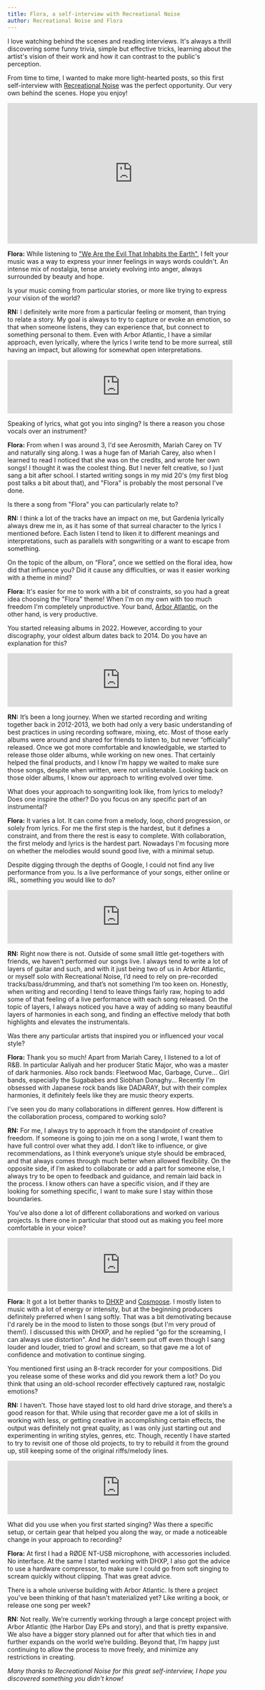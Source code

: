 ```yaml
---
title: Flora, a self-interview with Recreational Noise
author: Recreational Noise and Flora
---
```


I love watching behind the scenes and reading interviews. It's always a thrill discovering some funny trivia, simple but effective tricks, learning about the artist's vision of their work and how it can contrast to the public's perception.

From time to time, I wanted to make more light-hearted posts, so this first self-interview with [Recreational Noise](https://recreationalnoise.bandcamp.com) was the perfect opportunity. Our very own behind the scenes. Hope you enjoy!

<iframe width="560" height="315" src="https://www.youtube.com/embed/pd6c6vNtoiU?si=SeQsvM_vWK7u3fus" title="YouTube video player" frameborder="0" allow="accelerometer; autoplay; clipboard-write; encrypted-media; gyroscope; picture-in-picture; web-share" referrerpolicy="strict-origin-when-cross-origin" allowfullscreen></iframe>

**Flora:** While listening to ["We Are the Evil That Inhabits the Earth"](https://recreationalnoise.bandcamp.com/album/we-are-the-evil-that-inhabits-the-earth), I felt your music was a way to express your inner feelings in ways words couldn't. An intense mix of nostalgia, tense anxiety evolving into anger, always surrounded by beauty and hope.

Is your music coming from particular stories, or more like trying to express your vision of the world?

**RN:** I definitely write more from a particular feeling or moment, than trying to relate a story. My goal is always to try to capture or evoke an emotion, so that when someone listens, they can experience that, but connect to something personal to them. Even with Arbor Atlantic, I have a similar approach, even lyrically, where the lyrics I write tend to be more surreal, still having an impact, but allowing for somewhat open interpretations.

<iframe style="border: 0; width: 100%; height: 120px;" src="https://bandcamp.com/EmbeddedPlayer/album=3378779551/size=large/bgcol=ffffff/linkcol=0687f5/tracklist=false/artwork=small/transparent=true/" seamless><a href="https://recreationalnoise.bandcamp.com/album/we-are-the-evil-that-inhabits-the-earth">We Are the Evil That Inhabits the Earth by Recreational Noise</a></iframe>

Speaking of lyrics, what got you into singing? Is there a reason you chose vocals over an instrument?

**Flora:** From when I was around 3, I'd see Aerosmith, Mariah Carey on TV and naturally sing along. I was a huge fan of Mariah Carey, also when I learned to read I noticed that she was on the credits, and wrote her own songs! I thought it was the coolest thing. But I never felt creative, so I just sang a bit after school.
I started writing songs in my mid 20's (my first blog post talks a bit about that), and "Flora" is probably the most personal I've done.

Is there a song from "Flora" you can particularly relate to?

**RN:** I think a lot of the tracks have an impact on me, but Gardenia lyrically always drew me in, as it has some of that surreal character to the lyrics I mentioned before. Each listen I tend to liken it to different meanings and interpretations, such as parallels with songwriting or a want to escape from something.

On the topic of the album, on “Flora”, once we settled on the floral idea, how did that influence you? Did it cause any difficulties, or was it easier working with a theme in mind?

**Flora:** It's easier for me to work with a bit of constraints, so you had a great idea choosing the "Flora" theme! When I'm on my own with too much freedom I'm completely unproductive.
Your band, [Arbor Atlantic](https://arboratlantic.bandcamp.com/), on the other hand, is very productive.

You started releasing albums in 2022. However, according to your discography, your oldest album dates back to 2014. Do you have an explanation for this?

<iframe style="border: 0; width: 100%; height: 120px;" src="https://bandcamp.com/EmbeddedPlayer/album=473468960/size=large/bgcol=ffffff/linkcol=0687f5/tracklist=false/artwork=small/track=3526157676/transparent=true/" seamless><a href="https://arboratlantic.bandcamp.com/album/effigy">Effigy by Arbor Atlantic</a></iframe>

**RN:** It’s been a long journey. When we started recording and writing together back in 2012-2013, we both had only a very basic understanding of best practices in using recording software, mixing, etc. Most of those early albums were around and shared for friends to listen to, but never “officially” released. Once we got more comfortable and knowledgable, we started to release those older albums, while working on new ones. That certainly helped the final products, and I know I’m happy we waited to make sure those songs, despite when written, were not unlistenable. Looking back on those older albums, I know our approach to writing evolved over time.

What does your approach to songwriting look like, from lyrics to melody? Does one inspire the other? Do you focus on any specific part of an instrumental?

**Flora:** It varies a lot. It can come from a melody, loop, chord progression, or solely from lyrics. For me the first step is the hardest, but it defines a constraint, and from there the rest is easy to complete. With collaboration, the first melody and lyrics is the hardest part. Nowadays I'm focusing more on whether the melodies would sound good live, with a minimal setup.

Despite digging through the depths of Google, I could not find any live performance from you. Is a live performance of your songs, either online or IRL, something you would like to do?

<iframe style="border: 0; width: 100%; height: 120px;" src="https://bandcamp.com/EmbeddedPlayer/album=54292819/size=large/bgcol=ffffff/linkcol=0687f5/tracklist=false/artwork=small/track=2797763884/transparent=true/" seamless><a href="https://floralin.bandcamp.com/album/flora-with-recreational-noise">Flora (with Recreational Noise) by Flora Lin</a></iframe>

**RN:** Right now there is not. Outside of some small little get-togethers with friends, we haven’t performed our songs live. I always tend to write a lot of layers of guitar and such, and with it just being two of us in Arbor Atlantic, or myself solo with Recreational Noise, I’d need to rely on pre-recorded tracks/bass/drumming, and that’s not something I’m too keen on. Honestly, when writing and recording I tend to leave things fairly raw, hoping to add some of that feeling of a live performance with each song released. On the topic of layers, I always noticed you have a way of adding so many beautiful layers of harmonies in each song, and finding an effective melody that both highlights and elevates the instrumentals.

Was there any particular artists that inspired you or influenced your vocal style?

**Flora:**
Thank you so much! Apart from Mariah Carey, I listened to a lot of R&B. In particular Aaliyah and her producer Static Major, who was a master of dark harmonies. Also rock bands: Fleetwood Mac, Garbage, Curve... Girl bands, especially the Sugababes and Siobhan Donaghy... Recently I'm obsessed with Japanese rock bands like DADARAY, but with their complex harmonies, it definitely feels like they are music theory experts.

I've seen you do many collaborations in different genres. How different is the collaboration process, compared to working solo?

**RN:** For me, I always try to approach it from the standpoint of creative freedom. If someone is going to join me on a song I wrote, I want them to have full control over what they add. I don’t like to influence, or give recommendations, as I think everyone’s unique style should be embraced, and that always comes through much better when allowed flexibility. On the opposite side, if I’m asked to collaborate or add a part for someone else, I always try to be open to feedback and guidance, and remain laid back in the process. I know others can have a specific vision, and if they are looking for something specific, I want to make sure I stay within those boundaries.

You’ve also done a lot of different collaborations and worked on various projects. Is there one in particular that stood out as making you feel more comfortable in your voice?

<iframe style="border: 0; width: 100%; height: 120px;" src="https://bandcamp.com/EmbeddedPlayer/album=3774264150/size=large/bgcol=ffffff/linkcol=0687f5/tracklist=false/artwork=small/track=1167896205/transparent=true/" seamless><a href="https://cosmoose.bandcamp.com/album/into-the-cosmooverse">Into the Cosmooverse by Cosmoose</a></iframe>

**Flora:** It got a lot better thanks to [DHXP](https://dhxp.bandcamp.com/) and [Cosmoose](https://cosmoose.bandcamp.com/). I mostly listen to music with a lot of energy or intensity, but at the beginning producers definitely preferred when I sang softly. That was a bit demotivating because I'd rarely be in the mood to listen to those songs (but I'm very proud of them!).
I discussed this with DHXP, and he replied "go for the screaming, I can always use distortion". And he didn't seem put off even though I sang louder and louder, tried to growl and scream, so that gave me a lot of confidence and motivation to continue singing.

You mentioned first using an 8-track recorder for your compositions. Did you release some of these works and did you rework them a lot? Do you think that using an old-school recorder effectively captured raw, nostalgic emotions?

**RN:** I haven’t. Those have stayed lost to old hard drive storage, and there’s a good reason for that. While using that recorder gave me a lot of skills in working with less, or getting creative in accomplishing certain effects, the output was definitely not great quality, as I was only just starting out and experimenting in writing styles, genres, etc. Though, recently I have started to try to revisit one of those old projects, to try to rebuild it from the ground up, still keeping some of the original riffs/melody lines.

<iframe style="border: 0; width: 100%; height: 120px;" src="https://bandcamp.com/EmbeddedPlayer/album=357164747/size=large/bgcol=ffffff/linkcol=0687f5/tracklist=false/artwork=small/transparent=true/" seamless><a href="https://recreationalnoise.bandcamp.com/album/current">Current by Recreational Noise</a></iframe>

What did you use when you first started singing? Was there a specific setup, or certain gear that helped you along the way, or made a noticeable change in your approach to recording?

**Flora:** At first I had a RØDE NT-USB microphone, with accessories included. No interface. At the same I started working with DHXP, I also got the advice to use a hardware compressor, to make sure I could go from soft singing to scream quickly without clipping. That was great advice.

There is a whole universe building with Arbor Atlantic. Is there a project you've been thinking of that hasn't materialized yet? Like writing a book, or release one song per week?

**RN:** Not really. We’re currently working through a large concept project with Arbor Atlantic (the Harbor Day EPs and story), and that is pretty expansive. We also have a bigger story planned out for after that which ties in and further expands on the world we’re building. Beyond that, I’m happy just continuing to allow the process to move freely, and minimize any restrictions in creating.

_Many thanks to Recreational Noise for this great self-interview, I hope you discovered something you didn't know!_
